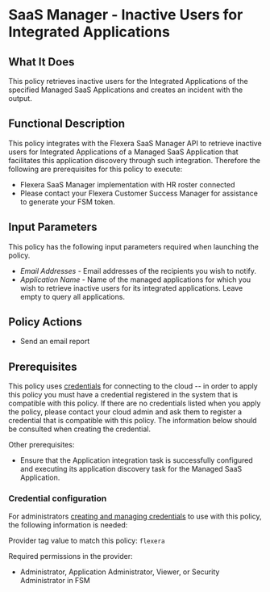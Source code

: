 # SaaS Manager - Inactive Users for Integrated Applications

## What It Does

This policy retrieves inactive users for the Integrated Applications of the specified Managed SaaS Applications and creates an incident with the output.

## Functional Description

This policy integrates with the Flexera SaaS Manager API to retrieve inactive users for Integrated Applications of a Managed SaaS Application that facilitates this application discovery through such integration. Therefore the following are prerequisites for this policy to execute:

- Flexera SaaS Manager implementation with HR roster connected
- Please contact your Flexera Customer Success Manager for assistance to generate your FSM token.

## Input Parameters

This policy has the following input parameters required when launching the policy.

- *Email Addresses* - Email addresses of the recipients you wish to notify.
- *Application Name* - Name of the managed applications for which you wish to retrieve inactive users for its integrated applications. Leave empty to query all applications.

## Policy Actions

- Send an email report

## Prerequisites

This policy uses [credentials](https://docs.flexera.com/flexera/EN/Automation/ManagingCredentialsExternal.htm) for connecting to the cloud -- in order to apply this policy you must have a credential registered in the system that is compatible with this policy. If there are no credentials listed when you apply the policy, please contact your cloud admin and ask them to register a credential that is compatible with this policy. The information below should be consulted when creating the credential.

Other prerequisites:

- Ensure that the Application integration task is successfully configured and executing its application discovery task for the Managed SaaS Application.

### Credential configuration

For administrators [creating and managing credentials](https://docs.flexera.com/flexera/EN/Automation/ManagingCredentialsExternal.htm) to use with this policy, the following information is needed:

Provider tag value to match this policy: `flexera`

Required permissions in the provider:

- Administrator, Application Administrator, Viewer, or Security Administrator in FSM

